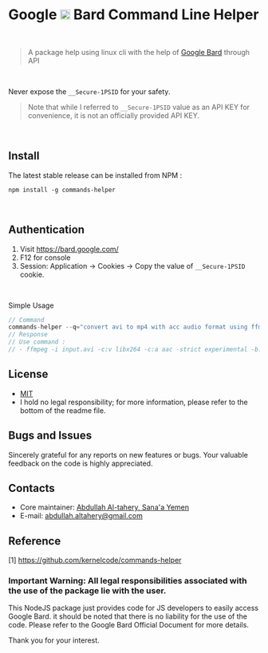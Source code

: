 # Google <a href="https://bard.google.com/"><img src="https://camo.githubusercontent.com/adb54264fe2ad5067d07d0752fc32600b4e6250073b01ce8c386575b431e3f06/68747470733a2f2f7777772e677374617469632e636f6d2f6c616d64612f696d616765732f66617669636f6e5f76315f31353031363063646466663766323934636533302e737667" height="20px"></a> Bard Command Line Helper

<br>

> A package help using linux cli with the help of [Google Bard](https://bard.google.com/) through API

<br>

Never expose the `__Secure-1PSID` for your safety.

> Note that while I referred to `__Secure-1PSID` value as an API KEY for convenience, it is not an officially provided API KEY.

<br>

## Install

The latest stable release can be installed from NPM :

```
npm install -g commands-helper
```

<br>

## Authentication

1. Visit https://bard.google.com/
2. F12 for console
3. Session: Application → Cookies → Copy the value of `__Secure-1PSID` cookie.

<br>

Simple Usage

```javascript
// Command
commands-helper --q="convert avi to mp4 with acc audio format using ffmpeg"
// Response
// Use command :
// - ffmpeg -i input.avi -c:v libx264 -c:a aac -strict experimental -b:a 128k output.mp4
```

## License

- [MIT](https://opensource.org/license/mit/)
- I hold no legal responsibility; for more information, please refer to the bottom of the readme file.

## Bugs and Issues

Sincerely grateful for any reports on new features or bugs. Your valuable feedback on the code is highly appreciated.

## Contacts

- Core maintainer: [Abdullah Al-tahery, Sana'a Yemen](https://github.com/kernelcode) <br>
- E-mail: abdullah.altahery@gmail.com <br>

## Reference

[1] https://github.com/kernelcode/commands-helper

### Important Warning: All legal responsibilities associated with the use of the package lie with the user.

This NodeJS package just provides code for JS developers to easily access Google Bard. it should be noted that there is no liability for the use of the code. Please refer to the Google Bard Official Document for more details.

Thank you for your interest.
